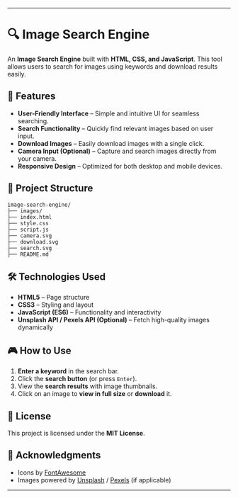 
---

# 🔍 Image Search Engine  

An **Image Search Engine** built with **HTML, CSS, and JavaScript**. This tool allows users to search for images using keywords and download results easily.  

## 🚀 Features  

- **User-Friendly Interface** – Simple and intuitive UI for seamless searching.  
- **Search Functionality** – Quickly find relevant images based on user input.  
- **Download Images** – Easily download images with a single click.  
- **Camera Input (Optional)** – Capture and search images directly from your camera.  
- **Responsive Design** – Optimized for both desktop and mobile devices.  

## 📂 Project Structure  

```
image-search-engine/
├── images/  
├── index.html        
├── style.css         
├── script.js         
├── camera.svg 
├── download.svg
├── search.svg 
├── README.md      
```  

## 🛠️ Technologies Used  

- **HTML5** – Page structure  
- **CSS3** – Styling and layout  
- **JavaScript (ES6)** – Functionality and interactivity  
- **Unsplash API / Pexels API (Optional)** – Fetch high-quality images dynamically  

## 🎮 How to Use  

1. **Enter a keyword** in the search bar.  
2. Click the **search button** (or press `Enter`).  
3. View the **search results** with image thumbnails.  
4. Click on an image to **view in full size** or **download** it.  

## 📜 License  

This project is licensed under the **MIT License**.  

## 🙌 Acknowledgments  

- Icons by [FontAwesome](https://fontawesome.com/)  
- Images powered by [Unsplash](https://unsplash.com/) / [Pexels](https://www.pexels.com/) (if applicable)  

---  
